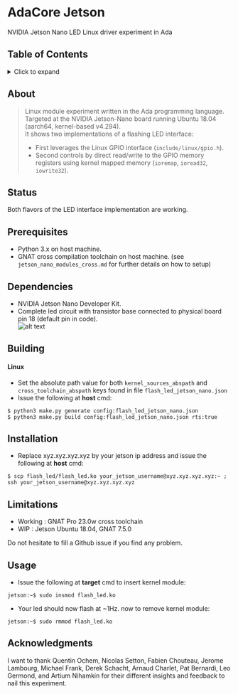 # AdaCore Jetson

NVIDIA Jetson Nano LED Linux driver experiment in Ada

## Table of Contents
<details>
<summary>Click to expand</summary>

1. [About](#About)
2. [Status](#Status)
3. [Prerequisites](#Prerequisites)  
4. [Dependencies](#Dependencies)
5. [Building](#Building)
   1. [Linux](#Linux)
6. [Installation](#Installation)
7. [Limitations](#Limitations)
8. [Usage](#Usage)
9. [Acknowledgments](#Acknowledgments)

</details>

## About

> Linux module experiment written in the Ada programming language.    
> Targeted at the NVIDIA Jetson-Nano board running Ubuntu 18.04 (aarch64, kernel-based v4.294).         
> It shows two implementations of a flashing LED interface:     
>  - First leverages the Linux GPIO interface (`include/linux/gpio.h`).    
>  - Second controls by direct read/write to the GPIO memory registers using kernel mapped memory (`ioremap`, `ioread32`, `iowrite32`).       

## Status
Both flavors of the LED interface implementation are working.

## Prerequisites
- Python 3.x on host machine.    
- GNAT cross compilation toolchain on host machine. (see `jetson_nano_modules_cross.md` for further details on how to setup)     

## Dependencies
- NVIDIA Jetson Nano Developer Kit.
- Complete led circuit with transistor base connected to physical board pin 18 (default pin in code).   
![alt text](https://i.stack.imgur.com/2vrSj.gif)

## Building
#### Linux
- Set the absolute path value for both `kernel_sources_abspath` and `cross_toolchain_abspath` keys found in file `flash_led_jetson_nano.json`
- Issue the following at __host__ cmd: 
```
$ python3 make.py generate config:flash_led_jetson_nano.json
$ python3 make.py build config:flash_led_jetson_nano.json rts:true
```

## Installation
- Replace xyz.xyz.xyz.xyz by your jetson ip address and issue the following at __host__ cmd:
```
$ scp flash_led/flash_led.ko your_jetson_username@xyz.xyz.xyz.xyz:~ ; ssh your_jetson_username@xyz.xyz.xyz.xyz
```

## Limitations
- Working : GNAT Pro 23.0w cross toolchain   
- WIP : Jetson Ubuntu 18.04, GNAT 7.5.0
 
Do not hesitate to fill a Github issue if you find any problem.

## Usage
- Issue the following at __target__ cmd to insert kernel module: 
```
jetson:~$ sudo insmod flash_led.ko
```
- Your led should now flash at ~1Hz. now to remove kernel module:
```
jetson:~$ sudo rmmod flash_led.ko
```

## Acknowledgments
I want to thank Quentin Ochem, Nicolas Setton, Fabien Chouteau, Jerome Lambourg, Michael Frank, Derek Schacht, Arnaud Charlet, Pat Bernardi, Leo Germond, and Artium Nihamkin for their different insights and feedback to nail this experiment.


